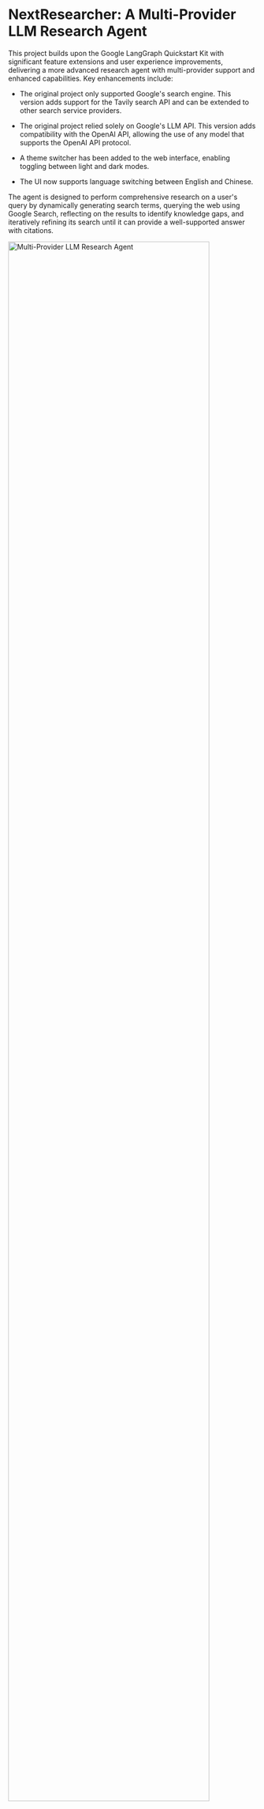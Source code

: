 # NextResearcher: A Multi-Provider LLM Research Agent

This project builds upon the Google LangGraph Quickstart Kit with significant feature extensions and user experience improvements, delivering a more advanced research agent with multi-provider support and enhanced capabilities. Key enhancements include:

- The original project only supported Google's search engine. This version adds support for the Tavily search API and can be extended to other search service providers.

- The original project relied solely on Google's LLM API. This version adds compatibility with the OpenAI API, allowing the use of any model that supports the OpenAI API protocol.

- A theme switcher has been added to the web interface, enabling toggling between light and dark modes.

- The UI now supports language switching between English and Chinese.

The agent is designed to perform comprehensive research on a user's query by dynamically generating search terms, querying the web using Google Search, reflecting on the results to identify knowledge gaps, and iteratively refining its search until it can provide a well-supported answer with citations. 

<img src="./app.jpeg" title="Multi-Provider LLM Research Agent" alt="Multi-Provider LLM Research Agent" width="90%">

## Features

- 💬 Fullstack application with a React frontend and LangGraph backend
- 🧠 Powered by a LangGraph agent for advanced research and conversational AI
- 🔄 **Multi-LLM Provider Support**: Switch between Google Gemini, Azure OpenAI, AWS Bedrock, and OpenAI-compatible providers
- 🎯 **Dynamic Provider Selection**: Choose LLM provider and model through the UI or environment configuration
- 🔍 **Multi-Search Provider Support**: Switch between Google Search and Tavily for web research.
- ⚙️ **Configurable Research Effort**: Adjust the depth and breadth of the research process ("low", "medium", "high") directly from the UI.
- 📄 Generates answers with citations from gathered sources
- 🔄 Hot-reloading for both frontend and backend during development
- 🏢 **Enterprise Ready**: Support for Azure OpenAI and AWS Bedrock cloud services

## LLM Provider Architecture

The application uses a modular LLM provider architecture that abstracts away provider-specific implementation details:

### Supported Providers

1. **Google Gemini** (`GOOGLE_GEMINI`)
   - Uses Google's Gemini API directly
   - Supports models: `gemini-1.5-pro`, `gemini-1.5-flash`, `gemini-1.0-pro`

2. **Azure OpenAI** (`AZURE_OPENAI`)
   - Uses Azure's OpenAI service
   - Supports GPT-4, GPT-3.5-turbo, and other Azure-deployed models

3. **AWS Bedrock** (`AWS_BEDROCK`)
   - Uses Amazon Bedrock service
   - Supports Claude, Llama, and other Bedrock-available models

4. **OpenAI Compatible** (`OPENAI_COMPATIBLE`)
   - Generic provider for OpenAI-compatible APIs
   - Works with OpenAI, local models (Ollama, LM Studio), and other compatible services

### Key Components

- **LLM Provider Factory**: Creates and manages provider instances
- **Unified Service Layer**: Provides consistent interface across all providers
- **Configuration Management**: Environment-driven provider and model selection
- **Structured Output Support**: Unified interface for structured data generation
- **Error Handling**: Comprehensive error handling and fallback mechanisms

## Project Structure

The project is divided into two main directories:

-   `frontend/`: Contains the React application built with Vite
-   `backend/`: Contains the LangGraph/FastAPI application, including the research agent logic

### Backend LLM Architecture

```
backend/src/agent/
├── llm_types.py              # Core data structures and types
├── llm_providers.py          # Base provider interface and registry
├── llm_factory.py            # Provider factory and configuration
├── llm_service.py            # Unified service layer
├── configuration.py          # Configuration management
└── providers/
    ├── gemini_llm_provider.py        # Google Gemini implementation
    ├── azure_openai_provider.py      # Azure OpenAI implementation
    ├── bedrock_llm_provider.py       # AWS Bedrock implementation
    └── openai_compatible_provider.py # Generic OpenAI-compatible provider
```

## Getting Started: Development and Local Testing

Follow these steps to get the application running locally for development and testing.

**1. Prerequisites:**

-   Node.js and npm (or yarn/pnpm)
-   Python 3.11+
-   **LLM Provider API Keys**: Choose one or more providers and obtain the required credentials

**2. Environment Configuration:**

Navigate to the `backend/` directory and create a `.env` file:

```bash
cd backend
cp .env.example .env
```

Configure your chosen LLM provider(s) in the `.env` file. Below are configuration examples for each provider:

### Google Gemini Configuration
```env
# Google Gemini (default provider)
LLM_PROVIDER=GOOGLE_GEMINI
GEMINI_API_KEY=your_gemini_api_key_here
GEMINI_MODELS=gemini-1.5-pro,gemini-1.5-flash,gemini-1.0-pro
GEMINI_DEFAULT_MODEL=gemini-1.5-pro
```

### Azure OpenAI Configuration
```env
# Azure OpenAI
LLM_PROVIDER=AZURE_OPENAI
AZURE_OPENAI_API_KEY=your_azure_openai_api_key
AZURE_OPENAI_ENDPOINT=https://your-resource.openai.azure.com/
AZURE_OPENAI_API_VERSION=2024-02-15-preview
AZURE_OPENAI_MODELS=gpt-4,gpt-4-turbo,gpt-35-turbo
AZURE_OPENAI_DEFAULT_MODEL=gpt-4
```

### AWS Bedrock Configuration
```env
# AWS Bedrock
LLM_PROVIDER=AWS_BEDROCK
AWS_ACCESS_KEY_ID=your_aws_access_key
AWS_SECRET_ACCESS_KEY=your_aws_secret_key
AWS_REGION=us-east-1
BEDROCK_MODELS=anthropic.claude-3-sonnet-20240229-v1:0,anthropic.claude-3-haiku-20240307-v1:0
BEDROCK_DEFAULT_MODEL=anthropic.claude-3-sonnet-20240229-v1:0
```

### OpenAI Compatible Configuration
```env
# OpenAI Compatible (OpenAI, Ollama, LM Studio, etc.)
LLM_PROVIDER=OPENAI_COMPATIBLE
OPENAI_COMPATIBLE_API_KEY=your_openai_api_key  # Optional for local models
OPENAI_COMPATIBLE_BASE_URL=https://api.openai.com/v1  # Change for local models
OPENAI_COMPATIBLE_MODELS=gpt-4,gpt-4-turbo,gpt-3.5-turbo
OPENAI_COMPATIBLE_DEFAULT_MODEL=gpt-4
```

**Configuration Notes:**
- Only configure the LLM provider(s) you plan to use
- Unconfigured providers will be automatically ignored and won't appear in the frontend
- For local models (like Ollama), `OPENAI_COMPATIBLE_API_KEY` can be left empty
- The frontend will only show providers that are properly configured with valid environment variables

**3. Install Dependencies:**

**Backend:**

```bash
cd backend
pip install .
```

**Frontend:**

```bash
cd frontend
npm install
```

**4. Run Development Servers:**

**Backend & Frontend:**

```bash
make dev
```
This will run the backend and frontend development servers. Open your browser and navigate to the frontend development server URL (e.g., `http://localhost:5173/app`).

_Alternatively, you can run the backend and frontend development servers separately. For the backend, open a terminal in the `backend/` directory and run `langgraph dev --allow-blocking`. The backend API will be available at `http://127.0.0.1:2024`. It will also open a browser window to the LangGraph UI. For the frontend, open a terminal in the `frontend/` directory and run `npm run dev`. The frontend will be available at `http://localhost:5173`._

## How the Backend Agent Works (High-Level)

The core of the backend is a LangGraph agent defined in `backend/src/agent/graph.py`. It follows these steps, with its behavior dynamically adjusted by your selections in the frontend:

<img src="./agent.png" title="Agent Flow" alt="Agent Flow" width="50%">

1.  **Generate Initial Queries:** Based on your input and the selected **"Effort"** level, it generates an initial set of search queries using your configured LLM provider and model.
2.  **Web Research:** For each query, it uses your chosen **Search Provider** (e.g., Google Search, Tavily) to find relevant web pages.
3.  **Reflection & Knowledge Gap Analysis:** The agent analyzes the search results to determine if the information is sufficient or if there are knowledge gaps. It uses the LLM for this reflection process.
4.  **Iterative Refinement:** If gaps are found, it generates follow-up queries and repeats the web research and reflection steps. The maximum number of iterations is controlled by the **"Effort"** setting.
5.  **Finalize Answer:** Once the research is deemed sufficient, the agent synthesizes the gathered information into a coherent answer, including citations from the web sources, using the LLM.

The agent automatically uses your configured LLM provider and can switch between different providers and models through the frontend interface or environment configuration.

## CLI Example

For quick one-off questions you can execute the agent from the command line. The
script `backend/examples/cli_research.py` runs the LangGraph agent and prints the
final answer:

```bash
cd backend
python examples/cli_research.py "What are the latest trends in renewable energy?"
```

## API Endpoints

The backend provides several API endpoints for LLM provider management:

- `GET /api/llm-providers` - List all available LLM providers
- `GET /api/llm-providers/{provider_name}/models` - Get available models for a specific provider
- `POST /runs/stream` - Execute research queries with specified LLM provider and model

## Frontend Interface

The frontend interface provides comprehensive control over the research agent's behavior:

-   **Provider Selection Dropdown**: Choose from available LLM providers (e.g., Gemini, Azure OpenAI).
-   **Model Selection Dropdown**: Dynamically populated with models available from the selected provider (e.g., `gemini-1.5-pro`, `gpt-4`).
-   **Search Provider Selection Dropdown**: Switch between integrated search engines like Google Search and Tavily.
-   **Effort Selection Dropdown**: Control the "effort" of the research agent:
    -   **Low**: Performs a quick, surface-level search with 1 initial query and 1 research loop.
    -   **Medium**: A balanced approach with 3 initial queries and up to 3 research loops.
    -   **High**: A deep, comprehensive search with 5 initial queries and up to 10 research loops for maximum detail.

## Deployment

In production, the backend server serves the optimized static frontend build. LangGraph requires a Redis instance and a Postgres database. Redis is used as a pub-sub broker to enable streaming real time output from background runs. Postgres is used to store assistants, threads, runs, persist thread state and long term memory, and to manage the state of the background task queue with 'exactly once' semantics. For more details on how to deploy the backend server, take a look at the [LangGraph Documentation](https://langchain-ai.github.io/langgraph/concepts/deployment_options/).

### Docker Deployment

Below is an example of how to build a Docker image that includes the optimized frontend build and the backend server and run it via `docker-compose`.

_Note: For the docker-compose.yml example you need a LangSmith API key, you can get one from [LangSmith](https://smith.langchain.com/settings)._

_Note: If you are not running the docker-compose.yml example or exposing the backend server to the public internet, you should update the `apiUrl` in the `frontend/src/App.tsx` file to your host. Currently the `apiUrl` is set to `http://localhost:8123` for docker-compose or `http://localhost:2024` for development._

**1. Build the Docker Image:**

   Run the following command from the **project root directory**:
   ```bash
   docker build -t multi-provider-llm-research -f Dockerfile .
   ```

**2. Configure Environment Variables:**

   Update your environment variables in the docker-compose.yml or create a `.env` file with your chosen LLM provider configuration.

**3. Run the Production Server:**

   ```bash
   # For Google Gemini
   GEMINI_API_KEY=<your_gemini_api_key> LANGSMITH_API_KEY=<your_langsmith_api_key> docker-compose up
   
   # For Azure OpenAI
   LLM_PROVIDER=AZURE_OPENAI AZURE_OPENAI_API_KEY=<your_key> AZURE_OPENAI_ENDPOINT=<your_endpoint> LANGSMITH_API_KEY=<your_langsmith_api_key> docker-compose up
   
   # For AWS Bedrock
   LLM_PROVIDER=AWS_BEDROCK AWS_ACCESS_KEY_ID=<your_key> AWS_SECRET_ACCESS_KEY=<your_secret> LANGSMITH_API_KEY=<your_langsmith_api_key> docker-compose up
   
   # For OpenAI Compatible
   LLM_PROVIDER=OPENAI_COMPATIBLE OPENAI_COMPATIBLE_API_KEY=<your_key> OPENAI_COMPATIBLE_BASE_URL=<your_base_url> LANGSMITH_API_KEY=<your_langsmith_api_key> docker-compose up
   ```

Open your browser and navigate to `http://localhost:8123/app/` to see the application. The API will be available at `http://localhost:8123`.

## Configuration Options

### Environment Variables

The application supports extensive configuration through environment variables:

#### Core Configuration
- `LLM_PROVIDER`: Choose from `GOOGLE_GEMINI`, `AZURE_OPENAI`, `AWS_BEDROCK`, `OPENAI_COMPATIBLE`
- `MAX_SEARCH_LOOPS`: Maximum number of research iterations (default: 3)
- `SEARCH_PROVIDER`: Search provider to use (default: `GOOGLE_SEARCH`)

#### Provider-Specific Configuration
Each provider has its own set of configuration variables. See the `.env.example` file for complete configuration options.

### Runtime Configuration

You can also override the LLM provider and model at runtime through:
- Frontend UI selection
- API request parameters
- LangGraph configuration

## Troubleshooting

### Common Issues

1. **Provider Not Showing in Frontend**
   - Check that all required environment variables are set for your provider
   - Verify your `.env` file is in the `backend/` directory
   - Ensure `LLM_PROVIDER` matches one of: `GOOGLE_GEMINI`, `AZURE_OPENAI`, `AWS_BEDROCK`, `OPENAI_COMPATIBLE`
   - Only properly configured providers will appear in the frontend dropdown

2. **Provider Authentication Errors**
   - Verify your API keys are correct and have proper permissions
   - Check that your Azure/AWS credentials are properly configured
   - Ensure your OpenAI-compatible endpoint is accessible
   - For `OPENAI_COMPATIBLE_BASE_URL`, make sure the URL is reachable

3. **Model Not Available**
   - Check that the model is available in your provider's region
   - Verify the model name matches the provider's expected format
   - Ensure you have access to the specific model
   - Models are now read from configuration only, not fetched from APIs

4. **Rate Limiting**
   - The application includes built-in rate limiting and retry logic
   - Consider upgrading your provider plan if you hit limits frequently

5. **Network Issues**
   - Verify your network can access the provider's API endpoints
   - Check firewall settings for outbound connections
   - For local models, ensure the service is running and accessible
   - Startup no longer requires network calls to fetch model lists

### Debug Mode

Enable debug logging by setting:
```env
LOG_LEVEL=DEBUG
```

## Technologies Used

- [React](https://reactjs.org/) (with [Vite](https://vitejs.dev/)) - For the frontend user interface
- [Tailwind CSS](https://tailwindcss.com/) - For styling
- [Shadcn UI](https://ui.shadcn.com/) - For components
- [LangGraph](https://github.com/langchain-ai/langgraph) - For building the backend research agent
- [LangChain](https://github.com/langchain-ai/langchain) - For LLM integrations and abstractions

### LLM Providers
- [Google Gemini](https://ai.google.dev/models/gemini) - Google's advanced language models
- [Azure OpenAI](https://azure.microsoft.com/en-us/products/ai-services/openai-service) - Enterprise OpenAI models on Azure
- [AWS Bedrock](https://aws.amazon.com/bedrock/) - Amazon's managed foundation model service
- [OpenAI](https://openai.com/) - OpenAI's GPT models and compatible APIs

## Migration from Gemini-Only Version

If you're upgrading from a previous version that only supported Google Gemini:

1.  **Update Dependencies**: Run `pip install .` in the backend directory
2.  **Update Environment Variables**: Update your `.env` file with the new provider-specific variable names:
    - Gemini: Use `LLM_PROVIDER=GOOGLE_GEMINI` (was `gemini`)
    - For OpenAI Compatible: Use `OPENAI_COMPATIBLE_*` prefixed variables
3.  **Frontend Changes**: The UI now includes provider, model, search, and effort selection dropdowns
4.  **API Changes**: The `/runs/stream` endpoint now accepts `llmProvider`, `searchProvider`, and other parameters
5.  **Configuration Validation**: Only properly configured providers will appear in the frontend
6.  **Performance Improvement**: Model lists are now read from configuration, eliminating startup API calls

Your existing Gemini configuration will continue to work with minor environment variable updates, and you can now add additional providers as needed.

## License

This project is licensed under the Apache License 2.0. See the [LICENSE](LICENSE) file for details.
